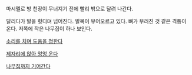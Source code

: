 마시멜로 방 천장이 무너지기 전에 빨리 밖으로 달려 나간다.

달리다가 발을 헛디뎌 넘어진다. 발목이 부어오르고 있다.
뼈가 부러진 것 같은 격통이 온다. 저쪽에 작은 나무집이 하나 보인다.

[소리를 치며 도움을 청한다](/shout_for_help/shout_for_help.md)

[제자리에 앉아 엉엉 운다](/cry/cry.md)

[나무집까지 기어간다](/crawl_to_house/crawl_to_house.md)